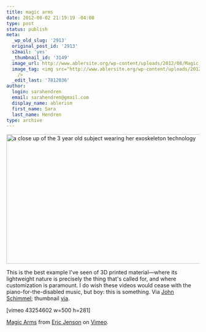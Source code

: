```yaml
---
title: magic arms
date: 2012-08-02 21:19:19 -04:00
type: post
status: publish
meta:
  _wp_old_slug: '2913'
  original_post_id: '2913'
  s2mail: 'yes'
  _thumbnail_id: '3149'
  image_url: http://www.ablersite.org/wp-content/uploads/2012/08/Magic_ARms-585x329.jpg
  image_tag: <img src="http://www.ablersite.org/wp-content/uploads/2012/08/Magic_ARms-585x329.jpg"
    />
  _edit_last: '7812036'
author:
  login: sarahendren
  email: sarahendren@gmail.com
  display_name: ablerism
  first_name: Sara
  last_name: Hendren
type: archive
---
```


<p><a href="http://ablersite.files.wordpress.com/2012/08/magic_arms.jpg"><img class="alignnone  wp-image-3841" title="Magic_ARms" alt="a close up of the 3 year old subject wearing her exoskeleton technology" src="{{ site.baseurl }}/uploads/magic_arms.jpg" width="600" height="338" /></a></p>
<p>This is the best example I've seen of 3D printed material—where its lightweight nature is precisely the thing that's called for, and where customization is paramount. I do wish these videos would cease with the piano-for-the-disabled music, but boy: this is something. Via <a href="http://www.base2john.com/prjcts/index.php/ramps">John Schimmel</a>; thumbnail <a href="http://www.behance.net/gallery/Magic-Arms/4696913">via</a>.</p>
<p>[vimeo 43254602 w=500 h=281]</p>
<p><a href="http://vimeo.com/43254602">Magic Arms</a> from <a href="http://vimeo.com/jenson">Eric Jenson</a> on <a href="http://vimeo.com">Vimeo</a>.</p>
